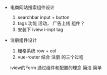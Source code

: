- 电商网站搜索组件设计
  1. searchbar   input + button
  2. tags 功能 活动， 广告上线
  组件？
  1. 安装下 iview i-inpt tag

- 注册组件设计
  1. 栅格系统
    row + col 
  2. vue-router 结合 注册 的三个过程
    
    iview的Form 通过组件和配置的理念 简洁 简单